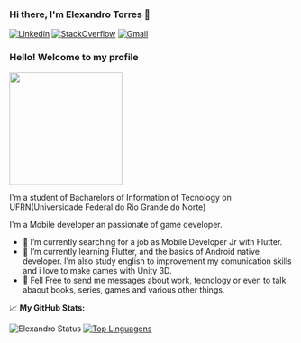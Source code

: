 ### Hi there, I'm Elexandro Torres 👋

[![Linkedin](https://img.shields.io/badge/LinkedIn-blue?style=for-the-badge&logo=Linkedin)](https://www.linkedin.com/in/elexandrotorres/)
[![StackOverflow](https://img.shields.io/badge/Stackoverflow-lightgrey?style=for-the-badge&logo=stack-overflow)](https://stackexchange.com/users/23494176/elexandro-torres)
[![Gmail](https://img.shields.io/badge/-Gmail-c14438?style=for-the-badge&logo=Gmail&logoColor=white&link=mailto:elexandro.torres@gmail.com)](mailto:elexandro.torres@gmail.com)

### Hello! Welcome to my profile
<img style="margin: 0 auto" src="photos/yuki_photo" height="200">

I'm a student of Bacharelors of Information of Tecnology on UFRN(Universidade Federal do Rio Grande do Norte)

I'm a Mobile developer an passionate of game developer.

- 🔭 I’m currently searching for a job as Mobile Developer Jr with Flutter.
- 🌱 I’m currently learning Flutter, and the basics of Android native developer. I'm also study english to improvement my comunication skills and i love to make games with Unity 3D.
- 💬 Fell Free to send me messages about work, tecnology or even to  talk abaout books, series, games and various other things.

📈 **My GitHub Stats:**

![Elexandro Status](https://github-readme-stats.vercel.app/api?username=ElexandroTorres&show_icons=true)
[![Top Linguagens](https://github-readme-stats.vercel.app/api/top-langs/?username=ElexandroTorres&layout=compact)](https://github.com/anuraghazra/github-readme-stats)
